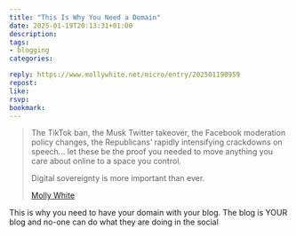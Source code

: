 ```yaml
---
title: "This Is Why You Need a Domain"
date: 2025-01-19T20:13:31+01:00
description:
tags:
- blogging
categories:

reply: https://www.mollywhite.net/micro/entry/202501190959
repost:
like:
rsvp:
bookmark:
---
```


>The TikTok ban, the Musk Twitter takeover, the Facebook moderation policy changes, the Republicans’ rapidly intensifying crackdowns on speech... let these be the proof you needed to move anything you care about online to a space you control.
>
>Digital sovereignty is more important than ever.
>
> [Molly White](https://www.mollywhite.net/micro/entry/202501190959)

This is why you need to have your domain with your blog. The blog is YOUR blog and no-one can do what they are doing in the social
